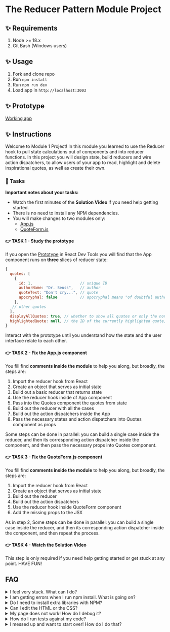 # The Reducer Pattern Module Project

## ✨ Requirements

1. Node >= 18.x
2. Git Bash (Windows users)

## ✨ Usage

1. Fork and clone repo
2. Run `npm install`
3. Run `npm run dev`
4. Load app in `http://localhost:3003`

## ✨ Prototype

[Working app](https://bloominstituteoftechnology.github.io/W_S10_M1_Project/)

## ✨ Instructions

Welcome to Module 1 Project! In this module you learned to use the Reducer hook to pull state calculations out of components and into reducer functions. In this project you will design state, build reducers and wire action dispatchers, to allow users of your app to read, highlight and delete inspirational quotes, as well as create their own.

### 🥷 Tasks

**Important notes about your tasks:**

- Watch the first minutes of the **Solution Video** if you need help getting started.
- There is no need to install any NPM dependencies.
- You will make changes to two modules only:
  - [App.js](./frontend/components/App.js)
  - [QuoteForm.js](./frontend/components/QuoteForm.js)

#### 👉 TASK 1 - Study the prototype

If you open the [Prototype](https://bloominstituteoftechnology.github.io/W_S10_M1_Project/) in React Dev Tools you will find that the App component runs on **three** slices of reducer state:

```js
{
  quotes: [
    {
      id: 1,                     // unique ID
      authorName: "Dr. Seuss",   // author
      quoteText: "Don't cry...", // quote
      apocryphal: false          // apocryphal means "of doubtful authenticity"
    },
   // other quotes
  ],
  displayAllQuotes: true, // whether to show all quotes or only the non-apocryphal
  highlightedQuote: null, // the ID of the currently highlighted quote, or null
}
```

Interact with the prototype until you understand how the state and the user interface relate to each other.

#### 👉 TASK 2 - Fix the App.js component

You fill find **comments inside the module** to help you along, but broadly, the steps are:

1. Import the reducer hook from React
2. Create an object that serves as initial state
3. Build out a basic reducer that returns state
4. Use the reducer hook inside of App component
5. Pass into the Quotes component the quotes from state
6. Build out the reducer with all the cases
7. Build out the action dispatchers inside the App
8. Pass the necessary states and action dispatchers into Quotes component as props

Some steps can be done in parallel: you can build a single case inside the reducer, and then its corresponding action dispatcher inside the component, and then pass the necessary props into Quotes component.

#### 👉 TASK 3 - Fix the QuoteForm.js component

You fill find **comments inside the module** to help you along, but broadly, the steps are:

1. Import the reducer hook from React
2. Create an object that serves as initial state
3. Build out the reducer
4. Build out the action dispatchers
5. Use the reducer hook inside QuoteForm component
6. Add the missing props to the JSX

As in step 2, Some steps can be done in parallel: you can build a single case inside the reducer, and then its corresponding action dispatcher inside the component, and then repeat the process.

#### 👉 TASK 4 - Watch the Solution Video

This step is only required if you need help getting started or get stuck at any point. HAVE FUN!

## FAQ

<details>
  <summary>I feel very stuck. What can I do?</summary>

Check out the Solution Video for this project in your learning platform. In it, an industry expert will walk you through their thinking in detail while they solve the tasks. The Solution Videos are highly recommended even if you are not stuck: you will learn lots of tricks.

</details>

<details>
  <summary>I am getting errors when I run npm install. What is going on?</summary>

This project requires Node to be correctly installed on your computer to work. Sometimes Node can be installed but misconfigured. Try deleting `node_modules` and running `npm install`. If that fails, try deleting both `node_modules` and `package-lock.json` before reinstalling. If all fails, please request support!

</details>

<details>
  <summary>Do I need to install extra libraries with NPM?</summary>

No. Everything you need should be installed already.

</details>

<details>
  <summary>Can I edit the HTML or the CSS?</summary>

You can edit the CSS of the project to give it a personal touch so you can add it to your portfolio, but only after you've finished your tasks!

</details>

<details>
  <summary>My page does not work! How do I debug it?</summary>

Remember to use console.logs and breakpoints to troubleshoot your code. Do not panic if you see errors in the console, just read them carefully looking for clues.

</details>

<details>
  <summary>How do I run tests against my code?</summary>

There are no automatic tests in this project. Feel free to write some, though! All necessary libraries are installed.

</details>

<details>
  <summary>I messed up and want to start over! How do I do that?</summary>

Do NOT delete your repository from GitHub! Instead, commit frequently as you work. This in practice creates restore points. If you find yourself in a mess, use git reset --hard to simply discard all changes to your code since your last commit. If you are dead-set on restarting the challenge from scratch, you can do this with Git as well. Research how to reset --hard to a specific commit.

</details>
